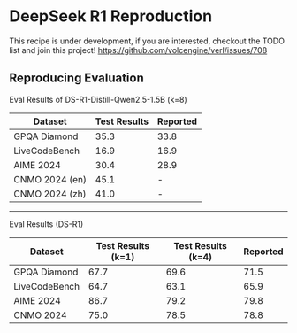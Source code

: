 # DeepSeek R1 Reproduction

This recipe is under development, if you are interested, checkout the TODO list and join this project! https://github.com/volcengine/verl/issues/708

## Reproducing Evaluation

Eval Results of DS-R1-Distill-Qwen2.5-1.5B (k=8)

Dataset | Test Results | Reported
-- | -- | --
GPQA Diamond | 35.3 | 33.8
LiveCodeBench | 16.9 | 16.9
AIME 2024 | 30.4 | 28.9
CNMO 2024 (en) | 45.1 | -
CNMO 2024 (zh) | 41.0 | -

---

Eval Results (DS-R1)

Dataset | Test Results (k=1) | Test Results (k=4) | Reported
-- | -- | -- | --
GPQA Diamond | 67.7 | 69.6 | 71.5
LiveCodeBench | 64.7 | 63.1 | 65.9
AIME 2024 | 86.7 | 79.2 | 79.8
CNMO 2024 | 75.0 | 78.5 | 78.8
